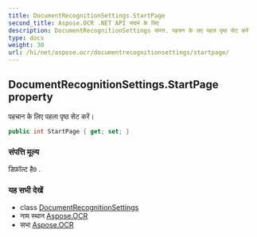 ```yaml
---
title: DocumentRecognitionSettings.StartPage
second_title: Aspose.OCR .NET API संदर्भ के लिए
description: DocumentRecognitionSettings संपत्त. पहचन के लए पहल पृष्ठ सेट करें
type: docs
weight: 30
url: /hi/net/aspose.ocr/documentrecognitionsettings/startpage/
---
```

## DocumentRecognitionSettings.StartPage property

पहचान के लिए पहला पृष्ठ सेट करें।

```csharp
public int StartPage { get; set; }
```

### संपत्ति मूल्य

डिफ़ॉल्ट है`0` .

### यह सभी देखें

* class [DocumentRecognitionSettings](../)
* नाम स्थान [Aspose.OCR](../../documentrecognitionsettings/)
* सभा [Aspose.OCR](../../../)


